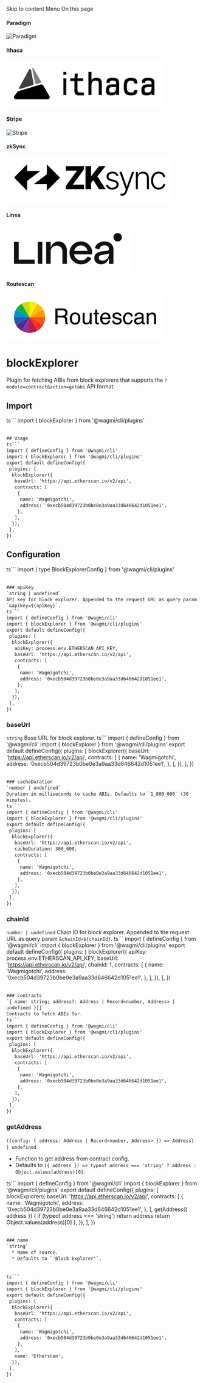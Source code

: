 Skip to content 
Menu
On this page
#### Paradigm
![Paradigm](https://raw.githubusercontent.com/wevm/.github/main/content/sponsors/paradigm-light.svg)
#### Ithaca
![Ithaca](https://raw.githubusercontent.com/wevm/.github/main/content/sponsors/ithaca-light.svg)
#### Stripe
![Stripe](https://raw.githubusercontent.com/wevm/.github/main/content/sponsors/stripe-light.svg)
#### zkSync
![zkSync](https://raw.githubusercontent.com/wevm/.github/main/content/sponsors/zksync-light.svg)
#### Linea
![Linea](https://raw.githubusercontent.com/wevm/.github/main/content/sponsors/linea-light.svg)
#### Routescan
![Routescan](https://raw.githubusercontent.com/wevm/.github/main/content/sponsors/routescan-light.svg)
# blockExplorer ​
Plugin for fetching ABIs from block explorers that supports the `?module=contract&action=getabi` API format.
## Import ​
ts```
import { blockExplorer } from '@wagmi/cli/plugins'
```

## Usage ​
ts```
import { defineConfig } from '@wagmi/cli'
import { blockExplorer } from '@wagmi/cli/plugins'
export default defineConfig({
 plugins: [
  blockExplorer({
   baseUrl: 'https://api.etherscan.io/v2/api',
   contracts: [
    {
     name: 'Wagmigotchi',
     address: '0xecb504d39723b0be0e3a9aa33d646642d1051ee1',
    },
   ],
  }),
 ],
})
```

## Configuration ​
ts```
import { type BlockExplorerConfig } from '@wagmi/cli/plugins'
```

### apiKey ​
`string | undefined`
API key for block explorer. Appended to the request URL as query param `&apikey=${apiKey}`.
ts```
import { defineConfig } from '@wagmi/cli'
import { blockExplorer } from '@wagmi/cli/plugins'
export default defineConfig({
 plugins: [
  blockExplorer({
   apiKey: process.env.ETHERSCAN_API_KEY, 
   baseUrl: 'https://api.etherscan.io/v2/api',
   contracts: [
    {
     name: 'Wagmigotchi',
     address: '0xecb504d39723b0be0e3a9aa33d646642d1051ee1',
    },
   ],
  }),
 ],
})
```

### baseUrl ​
`string`
Base URL for block explorer.
ts```
import { defineConfig } from '@wagmi/cli'
import { blockExplorer } from '@wagmi/cli/plugins'
export default defineConfig({
 plugins: [
  blockExplorer({
   baseUrl: 'https://api.etherscan.io/v2/api', 
   contracts: [
    {
     name: 'Wagmigotchi',
     address: '0xecb504d39723b0be0e3a9aa33d646642d1051ee1',
    },
   ],
  }),
 ],
})
```

### cacheDuration ​
`number | undefined`
Duration in milliseconds to cache ABIs. Defaults to `1_800_000` (30 minutes).
ts```
import { defineConfig } from '@wagmi/cli'
import { blockExplorer } from '@wagmi/cli/plugins'
export default defineConfig({
 plugins: [
  blockExplorer({
   baseUrl: 'https://api.etherscan.io/v2/api',
   cacheDuration: 300_000, 
   contracts: [
    {
     name: 'Wagmigotchi',
     address: '0xecb504d39723b0be0e3a9aa33d646642d1051ee1',
    },
   ],
  }),
 ],
})
```

### chainId ​
`number | undefined`
Chain ID for block explorer. Appended to the request URL as query param `&chainId=${chainId}`.
ts```
import { defineConfig } from '@wagmi/cli'
import { blockExplorer } from '@wagmi/cli/plugins'
export default defineConfig({
 plugins: [
  blockExplorer({
   apiKey: process.env.ETHERSCAN_API_KEY,
   baseUrl: 'https://api.etherscan.io/v2/api',
   chainId: 1, 
   contracts: [
    {
     name: 'Wagmigotchi',
     address: '0xecb504d39723b0be0e3a9aa33d646642d1051ee1',
    },
   ],
  }),
 ],
})
```

### contracts ​
`{ name: string; address?: Address | Record<number, Address> | undefined }[]`
Contracts to fetch ABIs for.
ts```
import { defineConfig } from '@wagmi/cli'
import { blockExplorer } from '@wagmi/cli/plugins'
export default defineConfig({
 plugins: [
  blockExplorer({
   baseUrl: 'https://api.etherscan.io/v2/api',
   contracts: [ 
    { 
     name: 'Wagmigotchi', 
     address: '0xecb504d39723b0be0e3a9aa33d646642d1051ee1', 
    }, 
   ], 
  }),
 ],
})
```

### getAddress ​
`((config: { address: Address | Record<number, Address> }) => Address) | undefined`
  * Function to get address from contract config.
  * Defaults to `({ address }) => typeof address === 'string' ? address : Object.values(address)[0]`.


ts```
import { defineConfig } from '@wagmi/cli'
import { blockExplorer } from '@wagmi/cli/plugins'
export default defineConfig({
 plugins: [
  blockExplorer({
   baseUrl: 'https://api.etherscan.io/v2/api',
   contracts: [
    {
     name: 'Wagmigotchi',
     address: '0xecb504d39723b0be0e3a9aa33d646642d1051ee1',
    },
   ],
   getAddress({ address }) { 
    if (typeof address === 'string') return address
    return Object.values(address)[0] 
   }, 
  }),
 ],
})
```

### name ​
`string`
  * Name of source.
  * Defaults to `'Block Explorer'`.


ts```
import { defineConfig } from '@wagmi/cli'
import { blockExplorer } from '@wagmi/cli/plugins'
export default defineConfig({
 plugins: [
  blockExplorer({
   baseUrl: 'https://api.etherscan.io/v2/api',
   contracts: [
    {
     name: 'Wagmigotchi',
     address: '0xecb504d39723b0be0e3a9aa33d646642d1051ee1',
    },
   ],
   name: 'Etherscan', 
  }),
 ],
})
```

